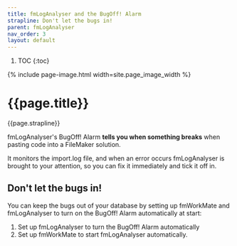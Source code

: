 ```yaml
---
title: fmLogAnalyser and the BugOff! Alarm
strapline: Don't let the bugs in!
parent: fmLogAnalyser
nav_order: 3
layout: default
---
```

1. TOC
{:toc}

{% include page-image.html width=site.page_image_width %}

# {{page.title}}

{{page.strapline}}

fmLogAnalyser's BugOff! Alarm **tells you when something breaks** when pasting code into a FileMaker solution.

It monitors the import.log file, and when an error occurs fmLogAnalyser is brought to your attention, so you can fix it immediately and tick it off in.

## Don't let the bugs in!

You can keep the bugs out of your database by setting up fmWorkMate and fmLogAnalyser to turn on the BugOff! Alarm automatically at start:

1. Set up fmLogAnalyser to turn the BugOff! Alarm automatically
2. Set up fmWorkMate to start fmLogAnalyser automatically.
